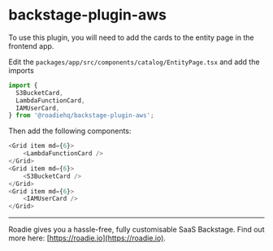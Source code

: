 # backstage-plugin-aws

To use this plugin, you will need to add the cards to the entity page in the frontend app.

Edit the `packages/app/src/components/catalog/EntityPage.tsx` and add the imports

```typescript jsx
import {
  S3BucketCard,
  LambdaFunctionCard,
  IAMUserCard,
} from '@roadiehq/backstage-plugin-aws';
```

Then add the following components:

```typescript jsx
<Grid item md={6}>
    <LambdaFunctionCard />
</Grid>
<Grid item md={6}>
    <S3BucketCard />
</Grid>
<Grid item md={6}>
    <IAMUserCard />
</Grid>
```

---

Roadie gives you a hassle-free, fully customisable SaaS Backstage. Find out more here: [https://roadie.io](https://roadie.io).
